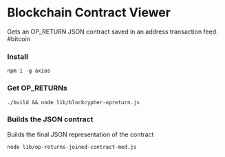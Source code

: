 # Blockchain Contract Viewer

Gets an OP_RETURN JSON contract saved in an address transaction feed. #bitcoin

### Install

    npm i -g axios


### Get OP_RETURNs

    ./build && node lib/blockcypher-opreturn.js

### Builds the JSON contract

Builds the final JSON representation of the contract

    node lib/op-returns-joined-contract-med.js
